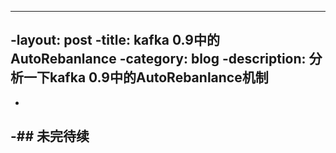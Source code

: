 ---
-layout:     post
-title:      kafka 0.9中的AutoRebanlance
-category: blog
-description: 分析一下kafka 0.9中的AutoRebanlance机制
----
-
-## 未完待续
-
